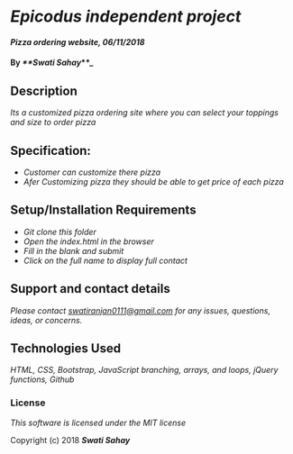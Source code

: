 # _Epicodus independent project_

#### _Pizza ordering website, 06/11/2018_

#### By _**Swati Sahay_**_

## Description

_Its a customized pizza ordering site where you can select your toppings and size to order pizza_

## Specification:
* _Customer can customize there pizza_
* _Afer Customizing pizza they should be able to get price of each pizza_

## Setup/Installation Requirements

* _Git clone this folder_
* _Open the index.html in the browser_
* _Fill in the blank and submit_
* _Click on the full name to display full contact_

## Support and contact details

_Please contact  swatiranjan0111@gmail.com for any issues, questions, ideas, or concerns._

## Technologies Used

_HTML, CSS, Bootstrap, JavaScript branching, arrays, and loops, jQuery functions, Github_

### License

*This software is licensed under the MIT license*

Copyright (c) 2018 **_Swati Sahay_**
